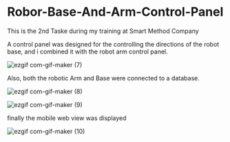 # Robor-Base-And-Arm-Control-Panel

This is the 2nd Taske during my training at Smart Method Company 

 A control panel was designed for the controlling the directions of the robot base, and i combined it with the robot arm control panel.

![ezgif com-gif-maker (7)](https://user-images.githubusercontent.com/68130267/125207452-16798800-e295-11eb-9cb5-617cc1b451bd.gif)

Also, both the robotic Arm and Base were connected to a database. 

![ezgif com-gif-maker (8)](https://user-images.githubusercontent.com/68130267/125207600-e1ba0080-e295-11eb-9cd8-c45fdecedac8.gif)

![ezgif com-gif-maker (9)](https://user-images.githubusercontent.com/68130267/125207605-e41c5a80-e295-11eb-97cd-6f3a018e5058.gif)

finally the mobile web view was displayed 

![ezgif com-gif-maker (10)](https://user-images.githubusercontent.com/68130267/125207612-e7afe180-e295-11eb-9189-da80229b1fa3.gif)
